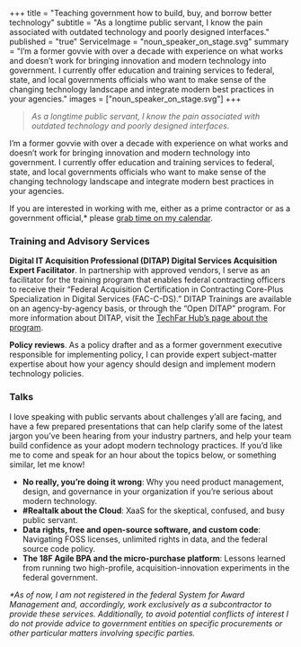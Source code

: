 +++
title = "Teaching government how to build, buy, and borrow better technology"
subtitle = "As a longtime public servant, I know the pain associated with outdated technology and poorly designed interfaces."
published = "true"
ServiceImage = "noun_speaker_on_stage.svg"
summary = "I’m a former govvie with over a decade with experience on what works and doesn’t work for bringing innovation and modern technology into government. I currently offer education and training services to federal, state, and local governments officials who want to make sense of the changing technology landscape and integrate modern best practices in your agencies."
images = ["noun_speaker_on_stage.svg"]
+++

<blockquote class="blockquote text-center">
  <p class="mb-0"><em>    As a longtime public servant, I know the pain associated with outdated technology and poorly designed interfaces.</em></p>
</blockquote>

I’m a former govvie with over a decade with experience on what works and doesn’t work for bringing innovation and modern technology into government. I currently offer education and training services to federal, state, and local governments officials who want to make sense of the changing technology landscape and integrate modern best practices in your agencies.

If you are interested in working with me, either as a prime contractor or as a government official,* please [grab time on my calendar](https://calendly.com/davez/virtual-tea-coffee).

### Training and Advisory Services

**Digital IT Acquisition Professional (DITAP) Digital Services Acquisition Expert Facilitator**. In partnership with approved vendors, I serve as an facilitator for the training program that enables federal contracting officers to receive their “Federal Acquisition Certification in Contracting Core-Plus Specialization in Digital Services (FAC-C-DS).” DITAP Trainings are available on an agency-by-agency basis, or through the “Open DITAP” program. For more information about DITAP, visit the [TechFar Hub’s page about the program](https://techfarhub.cio.gov/initiatives/ditap/).

**Policy reviews**. As a policy drafter and as a former government executive responsible for implementing policy, I can provide expert subject-matter expertise about how your agency should design and implement modern technology policies.


### Talks

I love speaking with public servants about challenges y’all are facing, and have a few prepared presentations that can help clarify some of the latest jargon you’ve been hearing from your industry partners, and help your team build confidence as your adopt modern technology practices. If you’d like me to come and speak for an hour about the topics below, or something similar, let me know!

- **No really, you’re doing it wrong**: Why you need product management, design, and governance in your organization if you’re serious about modern technology.
- **#Realtalk about the Cloud**: XaaS for the skeptical, confused, and busy public servant.
- **Data rights, free and open-source software, and custom code**: Navigating FOSS licenses, unlimited rights in data, and the federal source code policy.
- **The 18F Agile BPA and the micro-purchase platform**: Lessons learned from running two high-profile, acquisition-innovation experiments in the federal government.

_\*As of now, I am not registered in the federal System for Award Management and, accordingly, work exclusively as a subcontractor to provide these services. Additionally, to avoid potential conflicts of interest I do not provide advice to government entities on specific procurements or other particular matters involving specific parties._
